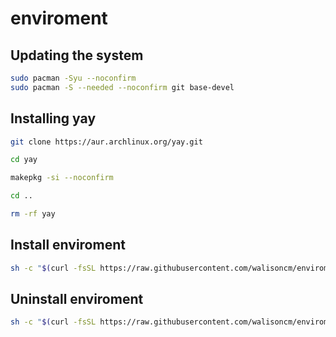 # enviroment

## Updating the system
```sh
sudo pacman -Syu --noconfirm
sudo pacman -S --needed --noconfirm git base-devel
```

## Installing yay
```sh
git clone https://aur.archlinux.org/yay.git
```
```sh
cd yay
```
```sh
makepkg -si --noconfirm
```
```sh
cd ..
```
```sh
rm -rf yay
```

## Install enviroment
```sh
sh -c "$(curl -fsSL https://raw.githubusercontent.com/walisoncm/enviroment/refs/heads/main/install.sh)"
```

## Uninstall enviroment
```sh
sh -c "$(curl -fsSL https://raw.githubusercontent.com/walisoncm/enviroment/refs/heads/main/uninstall.sh)"
```
